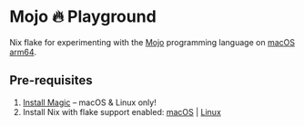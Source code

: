 # Mojo 🔥 Playground

Nix flake for experimenting with the [Mojo](https://docs.modular.com/mojo/) programming language
on [macOS arm64](https://www.modular.com/blog/mojo-is-now-available-on-mac).

## Pre-requisites

1. [Install Magic](https://docs.modular.com/magic#install-magic) – macOS & Linux only!
2. Install Nix with flake support enabled:
   [macOS](https://determinate.systems/posts/graphical-nix-installer/) |
   [Linux](https://zero-to-nix.com/concepts/nix-installer)
